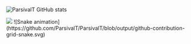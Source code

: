 ###

![ParsivalT GitHub stats](https://github-readme-stats.vercel.app/api?username=ParsivalT&show_icons=true&count_private=true&theme=dark)

<img height="180em" src="https://github-readme-stats.vercel.app/api/top-langs/?username=ParsivalT&layout=compact&langs_count=7&theme=dark"/>

</div>
  ![Snake animation](https://github.com/ParsivalT/ParsivalT/blob/output/github-contribution-grid-snake.svg)
 
</div>
